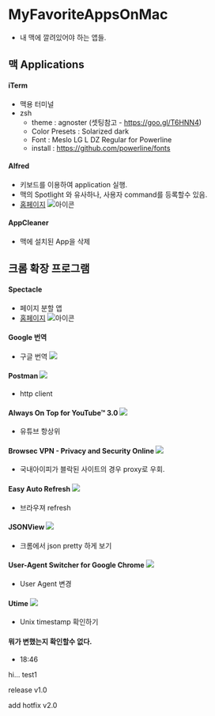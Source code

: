# MyFavoriteAppsOnMac
* 내 맥에 깔려있어야 하는 앱들.

## 맥 Applications
#### iTerm
* 맥용 터미널
 * zsh
   * theme : agnoster (셋팅참고 - https://goo.gl/T6HNN4)
    * Color Presets : Solarized dark
    * Font : Meslo LG L DZ Regular for Powerline
     * install : https://github.com/powerline/fonts

#### Alfred
* 키보드를 이용하여 application 실행. 
* 맥의 Spotlight 와 유사하나, 사용자 command를 등록할수 있음.
* [홈페이지](https://www.alfredapp.com/)
  ![아이콘](https://farm4.staticflickr.com/3687/33453090315_e2e1ff70b7_s.jpg)
  
#### AppCleaner
* 맥에 설치된 App을 삭제

## 크롬 확장 프로그램

#### Spectacle
* 페이지 분할 앱
* [홈페이지](https://www.spectacleapp.com/)
  ![아이콘](https://pbs.twimg.com/profile_images/697149200040124416/frE-tzOh_bigger.png) 

#### Google 번역
* 구글 번역 ![](https://lh3.googleusercontent.com/iaysb2R0atkr6DbSAhdN4bStgkYqm3F9rNaCLc3DxKoxvUYTKe4XynKGgiPqtlatTdreiFLMUw=s26-h26-e365-rw)

#### Postman ![](https://lh4.googleusercontent.com/Dfqo9J42K7-xRvHW3GVpTU7YCa_zpy3kEDSIlKjpd2RAvVlNfZe5pn8Swaa4TgCWNTuOJOAfwWY=s50-h50-e365-rw)
* http client

#### Always On Top for YouTube™ 3.0 ![](https://lh5.googleusercontent.com/E8CcRR86gr2iWfoTJBF0EGxTAuz1pa4P2K8nO343amCIBhNUsVabWEUoTnn32jIQMPyqXDt6=s50-h50-e365-rw)
* 유튜브 항상위

#### Browsec VPN - Privacy and Security Online ![](https://lh3.googleusercontent.com/e2g-T5CLyzt9vv_dLJliN7BjYD1hhZ5ve42BjZDToWksV1_bTGBVAhIBZXaaqXtSkELLfSfy7w=s26-h26-e365-rw)
* 국내아이피가 블락된 사이트의 경우 proxy로 우회.

#### Easy Auto Refresh ![](https://lh6.googleusercontent.com/2KKbuJTFXl72Cls8n9WozZOIDs-lVKWs-xefYhxeVPXejgXgkZWqbfvFLlP51YyV5-tGlwrl=s26-h26-e365-rw)
* 브라우져 refresh

#### JSONView ![](https://lh6.googleusercontent.com/A2-pd5KkP2lhdCafHDhh7hhLDAjEe-QkKi_bx3un-Bb8U__gPKMlTEtGZCM4Mq4UI6TyNzI=s26-h26-e365-rw)
* 크롬에서 json pretty 하게 보기

#### User-Agent Switcher for Google Chrome ![](https://lh3.googleusercontent.com/8IE9_YOz25F7V1wkomwofaZg-FLHGG2FFWwsSC8iDStui87cWheqctQizRIzzxBmtlE8htI_gQA=s26-h26-e365-rw)
* User Agent 변경

#### Utime ![](https://lh5.googleusercontent.com/tHO0gz81_DtAuIRAZ78rLhs0dQhY0HJfCU1n99gDNy-Q_YJRRHBtar1vFW4T8ka2Hrt4GYZH=s26-h26-e365-rw)
* Unix timestamp 확인하기

#### 뭐가 변했는지 확인할수 없다.
* 18:46

hi... test1

release v1.0

add hotfix v2.0
